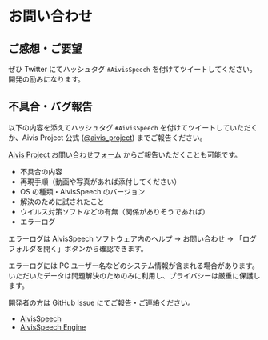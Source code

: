 # お問い合わせ

## ご感想・ご要望

ぜひ Twitter にてハッシュタグ `#AivisSpeech` を付けてツイートしてください。開発の励みになります。

## 不具合・バグ報告

以下の内容を添えてハッシュタグ `#AivisSpeech` を付けてツイートしていただくか、Aivis Project 公式 ([@aivis_project](https://twitter.com/aivis_project)) までご報告ください。  

[Aivis Project お問い合わせフォーム](https://docs.google.com/forms/d/e/1FAIpQLSd1gi8lMW1mpdrkCHbM090pWmWhKgz4tR1Obc9G9hOuWpZPsA/viewform) からご報告いただくことも可能です。

- 不具合の内容
- 再現手順（動画や写真があれば添付してください）
- OS の種類・AivisSpeech のバージョン
- 解決のために試されたこと
- ウイルス対策ソフトなどの有無（関係がありそうであれば）
- エラーログ

エラーログは AivisSpeech ソフトウェア内のヘルプ → お問い合わせ → 「ログフォルダを開く」ボタンから確認できます。

エラーログには PC ユーザー名などのシステム情報が含まれる場合があります。いただいたデータは問題解決のためのみに利用し、プライバシーは厳重に保護します。

開発者の方は GitHub Issue にてご報告・ご連絡ください。

- [AivisSpeech](https://github.com/Aivis-Project/AivisSpeech)
- [AivisSpeech Engine](https://github.com/Aivis-Project/AivisSpeech-Engine)
